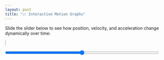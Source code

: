 ```yaml
---
layout: post
title: "📈 Interactive Motion Graphs"
---
```


<p>Slide the slider below to see how position, velocity, and acceleration change dynamically over time:</p>

<div class="motion-graph-container">
  <canvas id="canvas" width="1000" height="600"></canvas>
  <input type="range" id="slider" min="0" max="100" value="50">
</div>

<style>
  .motion-graph-container {
    max-width: 1000px;
    margin: 0 auto;
  }

  canvas {
    width: 100%;
    height: auto;
    border: 1px solid #ccc;
  }

  #slider {
    width: 100%;
    margin: 1rem auto;
    display: block;
  }
</style>

<script>
  const slider = document.getElementById("slider");
  const canvas = document.getElementById("canvas");
  const ctx = canvas.getContext("2d");

  let data = [];
  let lastTime = performance.now();
  let lastPos = +slider.value;
  let lastVel = 0;
  const MAX_POINTS = 300;

  function updateData() {
    const now = performance.now();
    const dt = (now - lastTime) / 1000;
    const pos = +slider.value;
    const vel = (pos - lastPos) / dt;
    const acc = (vel - lastVel) / dt;
    data.push({ t: now / 1000, pos, vel, acc });
    if (data.length > MAX_POINTS) data.shift();
    lastTime = now;
    lastPos = pos;
    lastVel = vel;
  }

  function drawGraph(values, yOffset, label, color, graphHeight, width) {
    ctx.save();
    ctx.translate(0, yOffset);
    ctx.fillStyle = "#f9f9f9";
    ctx.fillRect(0, 0, width, graphHeight);
    ctx.strokeStyle = "#000";
    ctx.strokeRect(0, 0, width, graphHeight);
    ctx.fillStyle = "#000";
    ctx.fillText(label, 10, 15);
    ctx.beginPath();
    ctx.strokeStyle = color;

    const max = Math.max(...values.map(v => Math.abs(v))) || 1;

    for (let i = 0; i < values.length; i++) {
      const x = (i / MAX_POINTS) * width;
      const y = graphHeight / 2 - (values[i] / max) * (graphHeight / 2) * 0.9;
      if (i === 0) ctx.moveTo(x, y);
      else ctx.lineTo(x, y);
    }

    ctx.stroke();
    ctx.restore();
  }
  
  function smooth(array, windowSize = 5) {
    const result = [];
    for (let i = 0; i < array.length; i++) {
      const start = Math.max(0, i - windowSize + 1);
      const slice = array.slice(start, i + 1);
      const avg = slice.reduce((sum, val) => sum + val, 0) / slice.length;
     result.push(avg);
    }
    return result;
  } 

  function draw() {
    updateData();
    const width = canvas.clientWidth;
    const height = canvas.clientHeight;
    canvas.width = width;
    canvas.height = height;

    const graphHeight = height / 3;

    ctx.clearRect(0, 0, width, height);

    const positions = data.map(d => d.pos);
    const velocities = data.map(d => d.vel);
    const accelerations = data.map(d => d.acc);

    drawGraph(positions, 0, "Position", "blue", graphHeight, width);
    drawGraph(velocities, graphHeight, "Velocity", "green", graphHeight, width);
    drawGraph(accelerations, 2 * graphHeight, "Acceleration", "red", graphHeight, width);

    requestAnimationFrame(draw);
  }

  draw();
</script>

